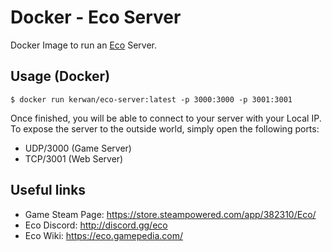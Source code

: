 # Docker - Eco Server

Docker Image to run an [Eco](https://store.steampowered.com/app/382310/Eco/) Server.

## Usage (Docker)

```
$ docker run kerwan/eco-server:latest -p 3000:3000 -p 3001:3001
```

Once finished, you will be able to connect to your server with your Local IP.
To expose the server to the outside world, simply open the following ports:
- UDP/3000 (Game Server)
- TCP/3001 (Web Server)

## Useful links

- Game Steam Page: https://store.steampowered.com/app/382310/Eco/
- Eco Discord: http://discord.gg/eco
- Eco Wiki: https://eco.gamepedia.com/